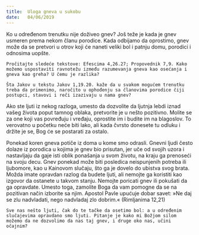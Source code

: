 ```yaml
---
title:  Uloga gneva u sukobu
date:   04/06/2019
---
```


Ko u određenom trenutku nije doživeo gnev? Još teže je kada je gnev usmeren prema nekom članu porodice. Kada odbijamo da oprostimo, gnev može da se pretvori u otrov koji će naneti veliki bol i patnju domu, porodici i odnosima uopšte.

`Pročitajte sledeće tekstove: Efescima 4,26.27; Propovednik 7,9. Kako možemo uspostaviti ravnotežu između razumevanja gneva kao osećanja i gneva kao greha? U čemu je razlika?`

`Šta Jakov u tekstu Jakov 1,19.20. kaže da u svakom mogućem trenutku treba da primenimo, naročito u ophođenju sa članovima porodice čiji postupci, stavovi i reči izazivaju u nama gnev?`

Ako ste ljuti iz nekog razloga, umesto da dozvolite da ljutnja lebdi iznad vašeg života poput tamnog oblaka, pretvorite je u nešto pozitivno. Molite se za one koji vas povređuju i vređaju, oprostite im i budite im na blagoslov. To verovatno u početku neće biti lako, ali kada čvrsto donesete tu odluku i držite je se, Bog će se postarati za ostalo.

Ponekad koren gneva potiče iz doma u kome smo odrasli. Gnevni ljudi često dolaze iz porodica u kojima je gnev bio prisutan, jer uče od svojih uzora i nastavljaju da gaje isti oblik ponašanja u svom životu, na kraju ga prenoseći na svoju decu. Gnev ponekad može biti posledica neispunjenih potreba ili ljubomore, kao u Kainovom slučaju, što ga je dovelo do ubistva svog brata. Možda imate opravdan razlog da budete ljuti, ali nemojte ga koristiti kao izgovor da ostanete u takvom stanju. Nemojte poricati gnev ili pokušati da ga opravdate. Umesto toga, zamolite Boga da vam pomogne da se na pozitivan način izborite sa njim. Apostol Pavle upućuje dobar savet: »Ne daj se zlu nadvladati, nego nadvladaj zlo dobrim.« (Rimljanima 12,21)

`Sve nas nešto ljuti, čak do te tačke da osetimo bol: a u određenim slučajevima opravdano smo ljuti. Pitanje je kako mi Božjom silom možemo da ne dozvolimo da nas taj gnev, i druge oko nas, učini očajnim?`
